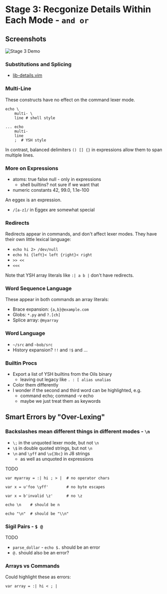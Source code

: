 Stage 3: Recgonize Details Within Each Mode - `and or`
====

## Screenshots

![Stage 3 Demo](https://pages.oils.pub/oils-vim/screenshots/stage3-demo.png)

### Substitutions and Splicing

- [lib-details.vim](../syntax/lib-details.vim)

### Multi-Line

These constructs have no effect on the command lexer mode.

```
echo \
    multi- \
    line # shell style

... echo
    multi-
    line
    ;  # YSH style
```

In contrast, balanced delimiters `() [] {}` in expressions allow them to span
multiple lines.

### More on Expressions

- atoms: true false null - only in expressions
  - shell builtins?  not sure if we want that
- numeric constants 42, 99.0, 1.1e-100

An eggex is an expression.

- `/[a-z]/` in Eggex are somewhat special

### Redirects

Redirects appear in commands, and don't affect lexer modes.  They have their
own little lexical language:

- `echo hi 2> /dev/null`
- `echo hi {left}< left {right}< right`
- `>> <<`
- `<<<`

Note that YSH array literals like `:| a b |` don't have redirects.

### Word Sequence Language

These appear in both commands an array literals:

- Brace expansion: `{a,b}@example.com`
- Globs: `*.py` and `?.[ch]`
- Splice array: `@myarray`

### Word Language

- `~/src` and `~bob/src`
- History expansion?  `!!` and `!$` and ...

### Builtin Procs

- Export a list of YSH builtins from the Oils binary
  - leaving out legacy like `. : [ alias unalias`
- Color them differently
- I wonder if the second and third word can be highlighted, e.g.
  - command echo; command -v echo
  - maybe we just treat them as keywords

## Smart Errors by "Over-Lexing" 

### Backslashes mean different things in different modes - `\n`

- `\;` in the unquoted lexer mode, but not `\n`
- `\$` in double quoted strings, but not `\n`
- `\n` and `\yff` and `\u{3bc}` in J8 strings
  - as well as unquoted in expressions

TODO

```   
var myarray = :| hi ; > |  # no operator chars

var x = u'foo \yff'        # no byte escapes

var x = b'invalid \z'      # no \z

echo \n    # should be n

echo "\n"  # should be "\\n"
```   

### Sigil Pairs - `$ @`

TODO

- `parse_dollar` - `echo $.` should be an error
- `@.` should also be an error?

### Arrays vs Commands

Could highlight these as errors:

    var array = :| hi < ; |
